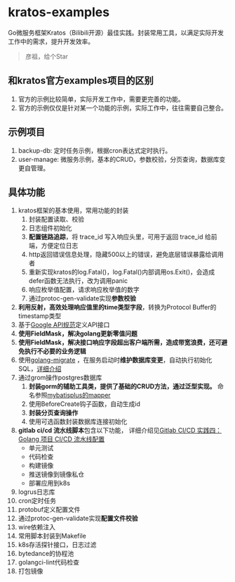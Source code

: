 # kratos-examples

Go微服务框架Kratos（Bilibili开源）最佳实践。封装常用工具，以满足实际开发工作中的需求，提升开发效率。

> 彦祖，给个Star

## 和kratos官方examples项目的区别

1. 官方的示例比较简单，实际开发工作中，需要更完善的功能。
2. 官方的示例仅仅是针对某一个功能的示例，实际工作中，往往需要自己整合。

## 示例项目

1. backup-db: 定时任务示例，根据cron表达式定时执行。
2. user-manage: 微服务示例，基本的CRUD，参数校验，分页查询，数据库变更自管理。

## 具体功能

1. kratos框架的基本使用，常用功能的封装
   1. 封装配置读取、校验
   2. 日志组件初始化
   3. **配置链路追踪**，将 trace_id 写入响应头里，可用于返回 trace_id 给前端，方便定位日志
   4. http返回错误信息处理，隐藏500以上的错误，避免底层错误暴露给调用者
   5. 重新实现kratos的log.Fatal()，log.Fatal()内部调用os.Exit()，会造成defer函数无法执行，改为调用panic
   6. 响应枚举值配置，请求响应枚举值的数字
   7. 通过protoc-gen-validate实现**参数校验**
2. **利用反射，高效处理响应值里的time类型字段**，转换为Protocol Buffer的timestamp类型
3. 基于[Google API规范](https://cloud.google.com/apis/design?hl=zh-cn)定义API接口
4. **使用FieldMask，解决golang更新零值问题**
5. **使用FieldMask，解决接口响应字段超出客户端所需，造成带宽浪费，还可避免执行不必要的业务逻辑**
6. 使用[golang-migrate](https://github.com/golang-migrate/migrate)
   ，在服务启动时**维护数据库变更**，自动执行初始化SQL，[详细介绍](https://yuyy.info/?p=2087)
7. 通过grom操作postgres数据库
   1. **封装gorm的辅助工具类，提供了基础的CRUD方法，通过泛型实现。**
       命名参照[mybatisplus的mapper](https://baomidou.com/pages/49cc81/#mapper-crud-%E6%8E%A5%E5%8F%A3)
    2. 使用BeforeCreate钩子函数，自动生成id
   3. **封装分页查询操作**
   4. 使用可选函数封装数据库连接初始化
8. **gitlab ci/cd 流水线脚本**包含以下功能，
   详细介绍见[Gitlab CI/CD 实践四：Golang 项目 CI/CD 流水线配置](https://yuyy.info/?p=1946)
   + 单元测试
   + 代码检查
   + 构建镜像
   + 推送镜像到镜像私仓
   + 部署应用到k8s
9. logrus日志库
10. cron定时任务
11. protobuf定义配置文件
12. 通过protoc-gen-validate实现**配置文件校验**
13. wire依赖注入
14. 常用脚本封装到Makefile
15. k8s存活探针接口，日志过滤
16. bytedance的协程池
17. golangci-lint代码检查
18. 打包镜像

